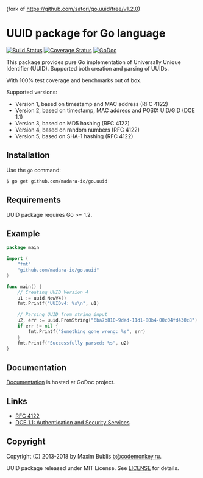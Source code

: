 (fork of https://github.com/satori/go.uuid/tree/v1.2.0)

# UUID package for Go language

[![Build Status](https://travis-ci.org/madara-io/go.uuid.png?branch=master)](https://travis-ci.org/madara-io/go.uuid)
[![Coverage Status](https://coveralls.io/repos/github/madara-io/go.uuid/badge.svg?branch=master)](https://coveralls.io/github/madara-io/go.uuid)
[![GoDoc](http://godoc.org/github.com/madara-io/go.uuid?status.png)](http://godoc.org/github.com/madara-io/go.uuid)

This package provides pure Go implementation of Universally Unique Identifier (UUID). Supported both creation and parsing of UUIDs.

With 100% test coverage and benchmarks out of box.

Supported versions:
* Version 1, based on timestamp and MAC address (RFC 4122)
* Version 2, based on timestamp, MAC address and POSIX UID/GID (DCE 1.1)
* Version 3, based on MD5 hashing (RFC 4122)
* Version 4, based on random numbers (RFC 4122)
* Version 5, based on SHA-1 hashing (RFC 4122)

## Installation

Use the `go` command:

	$ go get github.com/madara-io/go.uuid

## Requirements

UUID package requires Go >= 1.2.

## Example

```go
package main

import (
	"fmt"
	"github.com/madara-io/go.uuid"
)

func main() {
	// Creating UUID Version 4
	u1 := uuid.NewV4()
	fmt.Printf("UUIDv4: %s\n", u1)

	// Parsing UUID from string input
	u2, err := uuid.FromString("6ba7b810-9dad-11d1-80b4-00c04fd430c8")
	if err != nil {
		fmt.Printf("Something gone wrong: %s", err)
	}
	fmt.Printf("Successfully parsed: %s", u2)
}
```

## Documentation

[Documentation](http://godoc.org/github.com/madara-io/go.uuid) is hosted at GoDoc project.

## Links
* [RFC 4122](http://tools.ietf.org/html/rfc4122)
* [DCE 1.1: Authentication and Security Services](http://pubs.opengroup.org/onlinepubs/9696989899/chap5.htm#tagcjh_08_02_01_01)

## Copyright

Copyright (C) 2013-2018 by Maxim Bublis <b@codemonkey.ru>.

UUID package released under MIT License.
See [LICENSE](https://github.com/satori/go.uuid/blob/master/LICENSE) for details.
